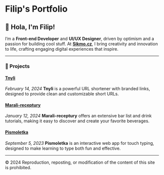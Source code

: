 # Filip's Portfolio

## 👋 Hola, I'm Filip!

I’m a **Front-end Developer** and **UI/UX Designer**, driven by optimism and a passion for building cool stuff. At **[Sikmo.cz](https://sikmo.cz)**, I bring creativity and innovation to life, crafting engaging digital experiences that inspire.

---

### 🚀 Projects

#### [Tnyli](https://example.com/tnyli)
*February 14, 2024*
**Tnyli** is a powerful URL shortener with branded links, designed to provide clean and customizable short URLs.

#### [Marali-receptury](https://example.com/marali-receptury)
*January 12, 2024*
**Marali-receptury** offers an extensive bar list and drink tutorials, making it easy to discover and create your favorite beverages.

#### [Pismoletka](https://example.com/pismoletka)
*September 5, 2023*
**Pismoletka** is an interactive web app for touch typing, designed to make learning to type both fun and effective.

---

© 2024 Reproduction, reposting, or modification of the content of this site is prohibited.
